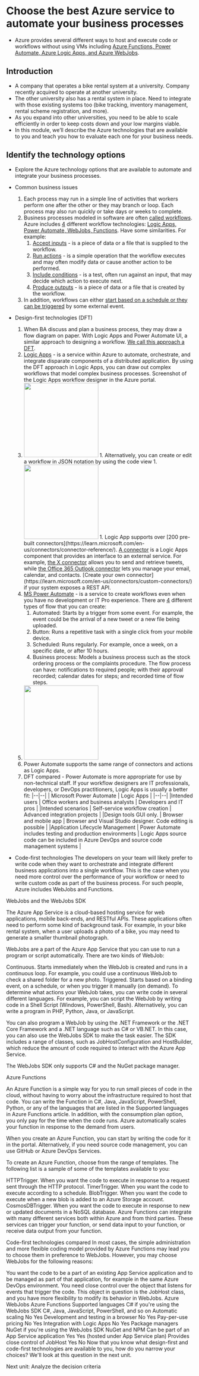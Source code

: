 # Choose the best Azure service to automate your business processes

* Azure provides several different ways to host and execute code or workflows without using VMs including <ins>Azure Functions, Power Automate, Azure Logic Apps, and Azure WebJobs</ins>. 

## Introduction
* A company that operates a bike rental system at a university. Company recently acquired to operate at another university.
* The other university also has a rental system in place. Need to integrate with those existing systems too (bike tracking, inventory management, rental scheme registration, and more).
* As you expand into other universities, you need to be able to scale efficiently in order to keep costs down and your low margins viable.
* In this module, we’ll describe the Azure technologies that are available to you and teach you how to evaluate each one for your business needs.

## Identify the technology options
* Explore the Azure technology options that are available to automate and integrate your business processes.

* Common business issues
  1. Each process may run in a simple line of activities that workers perform one after the other or they may branch or loop. Each process may also run quickly or take days or weeks to complete.
  1. Business processes modeled in software are often <ins>called workflows</ins>. Azure includes <ins>4</ins> different workflow technologies: <ins>Logic Apps, Power Automate, WebJobs, Functions</ins>. Have some similarities. For example:
      1. <ins>Accept inputs</ins> - is a piece of data or a file that is supplied to the workflow.
      1. <ins>Run actions</ins> - is a simple operation that the workflow executes and may often modify data or cause another action to be performed.
      1. <ins>Include conditions</ins> - is a test, often run against an input, that may decide which action to execute next.
      1. <ins>Produce outputs</ins> - is a piece of data or a file that is created by the workflow.
  1. In addition, workflows can either <u>start based on a schedule or they can be triggered</u> by some external event.

* Design-first technologies (DFT)
  1. When BA discuss and plan a business process, they may draw a flow diagram on paper. With Logic Apps and Power Automate UI, a similar approach to designing a workflow. <ins>We call this approach a DFT</ins>.
  1. <ins>[Logic Apps](https://azure.microsoft.com/en-us/products/logic-apps/)</ins> - is a service within Azure to automate, orchestrate, and integrate disparate components of a distributed application. By using the DFT approach in Logic Apps, you can draw out complex workflows that model complex business processes. 
Screenshot of the Logic Apps workflow designer in the Azure portal.
  1. <img src="https://learn.microsoft.com/en-us/training/modules/choose-azure-service-to-integrate-and-automate-business-processes/media/2-logic-apps-workflow-designer.png" width=200 height=200 />
      1. Alternatively, you can create or edit a workflow in JSON notation by using the code view
      1. <img src="https://learn.microsoft.com/en-us/training/modules/choose-azure-service-to-integrate-and-automate-business-processes/media/2-logic-apps-code-editor.png" width=200 height=200 />
      1. Logic App supports over [200 pre-built connectors](https://learn.microsoft.com/en-us/connectors/connector-reference/). <ins>A connector</ins> is a Logic Apps component that provides an interface to an external service. For example, <ins>the X connector</ins> allows you to send and retrieve tweets, while <ins>the Office 365 Outlook connector</ins> lets you manage your email, calendar, and contacts. [Create your own connector](https://learn.microsoft.com/en-us/connectors/custom-connectors/) if your system exposes a REST API.
  1. <ins>[MS Power Automate](https://flow.microsoft.com/)</ins> - is a service to create workflows even when you have no development or IT Pro experience. There are <ins>4</ins> different types of flow that you can create:
      1. Automated: Starts by a trigger from some event. For example, the event could be the arrival of a new tweet or a new file being uploaded.
      1. Button: Runs a repetitive task with a single click from your mobile device.
      1. Scheduled: Runs regularly. For example, once a week, on a specific date, or after 10 hours.
      1. Business process: Models a business process such as the stock ordering process or the complaints procedure. The flow process can have: notifications to required people; with their approval recorded; calendar dates for steps; and recorded time of flow steps.
    1. <img src="https://learn.microsoft.com/en-us/training/modules/choose-azure-service-to-integrate-and-automate-business-processes/media/2-flow-designer.png" width=200 height=200 />
    1. Power Automate supports the same range of connectors and actions as Logic Apps.
  1. DFT compared - Power Automate is more appropriate for use by non-technical staff. If your workflow designers are IT professionals, developers, or DevOps practitioners, Logic Apps is usually a better fit:
  |--|--|
  | Microsoft Power Automate | Logic Apps |
  |--|--|
  |Intended users | Office workers and business analysts |	Developers and IT pros |
  |Intended scenarios | Self-service workflow creation |	Advanced integration projects |
  |Design tools	GUI only. | Browser and mobile app |	Browser and Visual Studio designer. Code editing is possible |
  |Application Lifecycle Management |	Power Automate includes testing and production environments |	Logic Apps source code can be included in Azure DevOps and source code management systems |

* Code-first technologies
The developers on your team will likely prefer to write code when they want to orchestrate and integrate different business applications into a single workflow. This is the case when you need more control over the performance of your workflow or need to write custom code as part of the business process. For such people, Azure includes WebJobs and Functions.

WebJobs and the WebJobs SDK


The Azure App Service is a cloud-based hosting service for web applications, mobile back-ends, and RESTful APIs. These applications often need to perform some kind of background task. For example, in your bike rental system, when a user uploads a photo of a bike, you may need to generate a smaller thumbnail photograph.

WebJobs are a part of the Azure App Service that you can use to run a program or script automatically. There are two kinds of WebJob:

Continuous. Starts immediately when the WebJob is created and runs in a continuous loop. For example, you could use a continuous WebJob to check a shared folder for a new photo.
Triggered. Starts based on a binding event, on a schedule, or when you trigger it manually (on demand).
To determine what actions your WebJob takes, you can write code in several different languages. For example, you can script the WebJob by writing code in a Shell Script (Windows, PowerShell, Bash). Alternatively, you can write a program in PHP, Python, Java, or JavaScript.

You can also program a WebJob by using the .NET Framework or the .NET Core Framework and a .NET language such as C# or VB.NET. In this case, you can also use the WebJobs SDK to make the task easier. The SDK includes a range of classes, such as JobHostConfiguration and HostBuilder, which reduce the amount of code required to interact with the Azure App Service.

The WebJobs SDK only supports C# and the NuGet package manager.

Azure Functions


An Azure Function is a simple way for you to run small pieces of code in the cloud, without having to worry about the infrastructure required to host that code. You can write the Function in C#, Java, JavaScript, PowerShell, Python, or any of the languages that are listed in the Supported languages in Azure Functions article. In addition, with the consumption plan option, you only pay for the time when the code runs. Azure automatically scales your function in response to the demand from users.

When you create an Azure Function, you can start by writing the code for it in the portal. Alternatively, if you need source code management, you can use GitHub or Azure DevOps Services.

To create an Azure Function, choose from the range of templates. The following list is a sample of some of the templates available to you:

HTTPTrigger. When you want the code to execute in response to a request sent through the HTTP protocol.
TimerTrigger. When you want the code to execute according to a schedule.
BlobTrigger. When you want the code to execute when a new blob is added to an Azure Storage account.
CosmosDBTrigger. When you want the code to execute in response to new or updated documents in a NoSQL database.
Azure Functions can integrate with many different services both within Azure and from third parties. These services can trigger your function, or send data input to your function, or receive data output from your function.

Code-first technologies compared
In most cases, the simple administration and more flexible coding model provided by Azure Functions may lead you to choose them in preference to WebJobs. However, you may choose WebJobs for the following reasons:

You want the code to be a part of an existing App Service application and to be managed as part of that application, for example in the same Azure DevOps environment.
You need close control over the object that listens for events that trigger the code. This object in question is the JobHost class, and you have more flexibility to modify its behavior in WebJobs.
Azure WebJobs	Azure Functions
Supported languages	C# if you're using the WebJobs SDK	C#, Java, JavaScript, PowerShell, and so on
Automatic scaling	No	Yes
Development and testing in a browser	No	Yes
Pay-per-use pricing	No	Yes
Integration with Logic Apps	No	Yes
Package managers	NuGet if you're using the WebJobs SDK	NuGet and NPM
Can be part of an App Service application	Yes	Yes (hosted under App Service plan)
Provides close control of JobHost	Yes	No
Now that you know what design-first and code-first technologies are available to you, how do you narrow your choices? We'll look at this question in the next unit.

Next unit: Analyze the decision criteria
